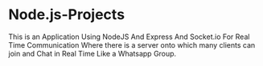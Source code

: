# Node.js-Projects
This is an Application Using NodeJS And Express And Socket.io For Real Time Communication Where there is a server onto which many clients can join and Chat in Real Time Like a Whatsapp Group.
